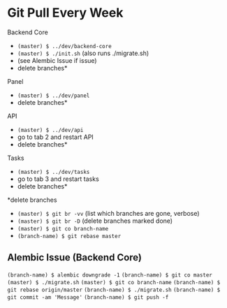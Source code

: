 # Git Pull Every Week

Backend Core
- `(master) $ ../dev/backend-core`
- `(master) $ ./init.sh` (also runs ./migrate.sh) 
- (see Alembic Issue if issue)
- delete branches*

Panel
- `(master) $ ../dev/panel`
- delete branches*

API
- `(master) $ ../dev/api`
- go to tab 2 and restart API
- delete branches*

Tasks
- `(master) $ ../dev/tasks`
- go to tab 3 and restart tasks
- delete branches*

\*delete branches  
 - `(master) $ git br -vv` (list which branches are gone, verbose) 
 - `(master) $ git br -D` (delete branches marked done) 
 - `(master) $ git co branch-name`
 - `(branch-name) $ git rebase master`


## Alembic Issue (Backend Core)

`(branch-name) $ alembic downgrade -1`
`(branch-name) $ git co master`
`(master) $ ./migrate.sh`
`(master) $ git co branch-name`
`(branch-name) $ git rebase origin/master`
`(branch-name) $ ./migrate.sh`
`(branch-name) $ git commit -am 'Message'`
`(branch-name) $ git push -f`